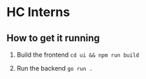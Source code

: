 # HC Interns

## How to get it running

1. Build the frontend `cd ui && npm run build`

2. Run the backend `go run .`